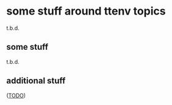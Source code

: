 some stuff around ttenv topics
==============================

t.b.d.


some stuff
----------

t.b.d.


additional stuff
----------------

([TODO](TODO.md))
